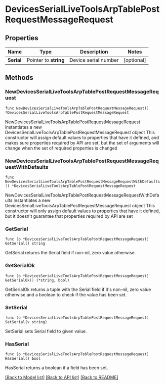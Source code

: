# DevicesSerialLiveToolsArpTablePostRequestMessageRequest

## Properties

Name | Type | Description | Notes
------------ | ------------- | ------------- | -------------
**Serial** | Pointer to **string** | Device serial number | [optional] 

## Methods

### NewDevicesSerialLiveToolsArpTablePostRequestMessageRequest

`func NewDevicesSerialLiveToolsArpTablePostRequestMessageRequest() *DevicesSerialLiveToolsArpTablePostRequestMessageRequest`

NewDevicesSerialLiveToolsArpTablePostRequestMessageRequest instantiates a new DevicesSerialLiveToolsArpTablePostRequestMessageRequest object
This constructor will assign default values to properties that have it defined,
and makes sure properties required by API are set, but the set of arguments
will change when the set of required properties is changed

### NewDevicesSerialLiveToolsArpTablePostRequestMessageRequestWithDefaults

`func NewDevicesSerialLiveToolsArpTablePostRequestMessageRequestWithDefaults() *DevicesSerialLiveToolsArpTablePostRequestMessageRequest`

NewDevicesSerialLiveToolsArpTablePostRequestMessageRequestWithDefaults instantiates a new DevicesSerialLiveToolsArpTablePostRequestMessageRequest object
This constructor will only assign default values to properties that have it defined,
but it doesn't guarantee that properties required by API are set

### GetSerial

`func (o *DevicesSerialLiveToolsArpTablePostRequestMessageRequest) GetSerial() string`

GetSerial returns the Serial field if non-nil, zero value otherwise.

### GetSerialOk

`func (o *DevicesSerialLiveToolsArpTablePostRequestMessageRequest) GetSerialOk() (*string, bool)`

GetSerialOk returns a tuple with the Serial field if it's non-nil, zero value otherwise
and a boolean to check if the value has been set.

### SetSerial

`func (o *DevicesSerialLiveToolsArpTablePostRequestMessageRequest) SetSerial(v string)`

SetSerial sets Serial field to given value.

### HasSerial

`func (o *DevicesSerialLiveToolsArpTablePostRequestMessageRequest) HasSerial() bool`

HasSerial returns a boolean if a field has been set.


[[Back to Model list]](../README.md#documentation-for-models) [[Back to API list]](../README.md#documentation-for-api-endpoints) [[Back to README]](../README.md)


